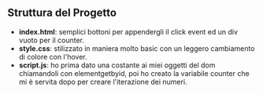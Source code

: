 ## Struttura del Progetto
- **index.html**: semplici bottoni per appendergli il click event ed un div vuoto per il counter.
- **style.css**: stilizzato in maniera molto basic con un leggero cambiamento di colore con l'hover.
- **script.js**: ho prima dato una costante ai miei oggetti del dom chiamandoli con elementgetbyid, poi ho creato la variabile counter che mi è servita dopo per creare l'iterazione dei numeri.
